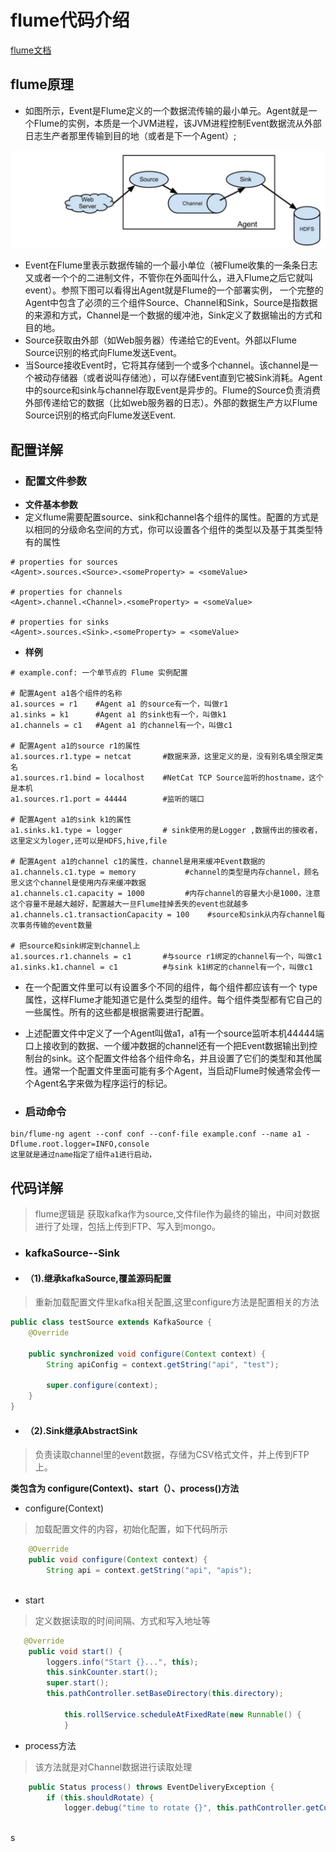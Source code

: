 # **flume代码介绍**
[flume文档](https://flume.liyifeng.org/ "flume文档")
## **flume原理**
- 如图所示，Event是Flume定义的一个数据流传输的最小单元。Agent就是一个Flume的实例，本质是一个JVM进程，该JVM进程控制Event数据流从外部日志生产者那里传输到目的地（或者是下一个Agent）;

![flume流程图](./flume-process.jpg "flume流程图")
- Event在Flume里表示数据传输的一个最小单位（被Flume收集的一条条日志又或者一个个的二进制文件，不管你在外面叫什么，进入Flume之后它就叫event）。参照下图可以看得出Agent就是Flume的一个部署实例， 一个完整的Agent中包含了必须的三个组件Source、Channel和Sink，Source是指数据的来源和方式，Channel是一个数据的缓冲池，Sink定义了数据输出的方式和目的地。
- Source获取由外部（如Web服务器）传递给它的Event。外部以Flume Source识别的格式向Flume发送Event。
- 当Source接收Event时，它将其存储到一个或多个channel。该channel是一个被动存储器（或者说叫存储池），可以存储Event直到它被Sink消耗。Agent中的source和sink与channel存取Event是异步的。Flume的Source负责消费外部传递给它的数据（比如web服务器的日志）。外部的数据生产方以Flume Source识别的格式向Flume发送Event.

## **配置详解**
- ### 配置文件参数
- **文件基本参数**
- 定义flume需要配置source、sink和channel各个组件的属性。配置的方式是以相同的分级命名空间的方式，你可以设置各个组件的类型以及基于其类型特有的属性

```
# properties for sources
<Agent>.sources.<Source>.<someProperty> = <someValue>

# properties for channels
<Agent>.channel.<Channel>.<someProperty> = <someValue>

# properties for sinks
<Agent>.sources.<Sink>.<someProperty> = <someValue>
```
- **样例**

```
# example.conf: 一个单节点的 Flume 实例配置

# 配置Agent a1各个组件的名称
a1.sources = r1    #Agent a1 的source有一个，叫做r1
a1.sinks = k1      #Agent a1 的sink也有一个，叫做k1
a1.channels = c1   #Agent a1 的channel有一个，叫做c1

# 配置Agent a1的source r1的属性
a1.sources.r1.type = netcat       #数据来源，这里定义的是，没有别名填全限定类名
a1.sources.r1.bind = localhost    #NetCat TCP Source监听的hostname，这个是本机
a1.sources.r1.port = 44444        #监听的端口

# 配置Agent a1的sink k1的属性
a1.sinks.k1.type = logger         # sink使用的是Logger ,数据传出的接收者，这里定义为loger,还可以是HDFS,hive,file

# 配置Agent a1的channel c1的属性，channel是用来缓冲Event数据的
a1.channels.c1.type = memory           #channel的类型是内存channel，顾名思义这个channel是使用内存来缓冲数据
a1.channels.c1.capacity = 1000         #内存channel的容量大小是1000，注意这个容量不是越大越好，配置越大一旦Flume挂掉丢失的event也就越多
a1.channels.c1.transactionCapacity = 100    #source和sink从内存channel每次事务传输的event数量

# 把source和sink绑定到channel上
a1.sources.r1.channels = c1       #与source r1绑定的channel有一个，叫做c1
a1.sinks.k1.channel = c1          #与sink k1绑定的channel有一个，叫做c1
```
- 在一个配置文件里可以有设置多个不同的组件，每个组件都应该有一个 type 属性，这样Flume才能知道它是什么类型的组件。每个组件类型都有它自己的一些属性。所有的这些都是根据需要进行配置。
- 上述配置文件中定义了一个Agent叫做a1，a1有一个source监听本机44444端口上接收到的数据、一个缓冲数据的channel还有一个把Event数据输出到控制台的sink。这个配置文件给各个组件命名，并且设置了它们的类型和其他属性。通常一个配置文件里面可能有多个Agent，当启动Flume时候通常会传一个Agent名字来做为程序运行的标记。

- ### 启动命令

```
bin/flume-ng agent --conf conf --conf-file example.conf --name a1 -Dflume.root.logger=INFO,console 
这里就是通过name指定了组件a1进行启动，

```


## **代码详解**
> flume逻辑是 获取kafka作为source,文件file作为最终的输出，中间对数据进行了处理，包括上传到FTP、写入到mongo。

- ### kafkaSource--Sink
- #### （1).继承kafkaSource,覆盖源码配置

>重新加载配置文件里kafka相关配置,这里configure方法是配置相关的方法

```java
public class testSource extends KafkaSource {
    @Override
	
    public synchronized void configure(Context context) {
        String apiConfig = context.getString("api", "test");
        
        super.configure(context);
    }
}

```

- #### （2).Sink继承AbstractSink
> 负责读取channel里的event数据，存储为CSV格式文件，并上传到FTP上。

**类包含为 configure(Context)、start（）、process()方法**
- configure(Context)
> 加载配置文件的内容，初始化配置，如下代码所示

```java
    @Override
    public void configure(Context context) {
        String api = context.getString("api", "apis");
        
```
- start
> 定义数据读取的时间间隔、方式和写入地址等

```java
   @Override
    public void start() {
        loggers.info("Start {}...", this);
        this.sinkCounter.start();
        super.start();
        this.pathController.setBaseDirectory(this.directory);
       
            this.rollService.scheduleAtFixedRate(new Runnable() {
			}
```

- process方法
> 该方法就是对Channel数据进行读取处理

```java
    public Status process() throws EventDeliveryException {
        if (this.shouldRotate) {
            logger.debug("time to rotate {}", this.pathController.getCurrentFile());
           
```
s







